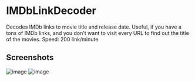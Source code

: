 # IMDbLinkDecoder
Decodes IMDb links to movie title and release date.
Useful, if you have a tons of IMDb links, and you don't want to visit every URL to find out the title of the movies.
Speed: 200 link/minute

## Screenshots
![image](https://user-images.githubusercontent.com/47695008/59603418-ade96c80-9109-11e9-9b44-25a802bc6844.png)
![image](https://user-images.githubusercontent.com/47695008/59603515-e2f5bf00-9109-11e9-8ede-5ec84a3e2515.png)
